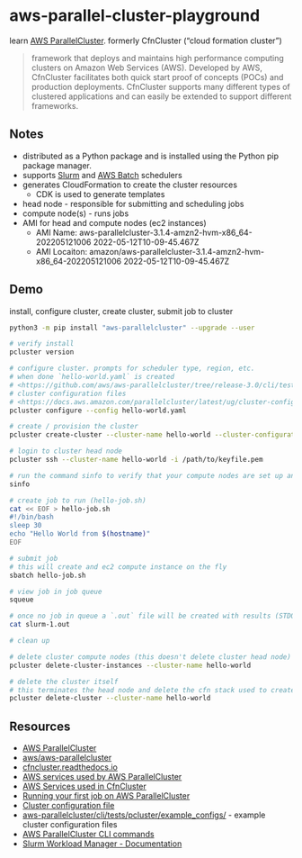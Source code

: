 # aws-parallel-cluster-playground

learn [AWS ParallelCluster](https://docs.aws.amazon.com/parallelcluster/latest/ug/what-is-aws-parallelcluster.html).  formerly CfnCluster (“cloud formation cluster”)

> framework that deploys and maintains high performance computing clusters on Amazon Web Services (AWS). Developed by AWS, CfnCluster facilitates both quick start proof of concepts (POCs) and production deployments. CfnCluster supports many different types of clustered applications and can easily be extended to support different frameworks.

## Notes

*  distributed as a Python package and is installed using the Python pip package manager.
* supports [Slurm](https://docs.aws.amazon.com/parallelcluster/latest/ug/slurm-workload-manager-v3.html) and [AWS Batch](https://docs.aws.amazon.com/parallelcluster/latest/ug/awsbatchcli-v3.html) schedulers
* generates CloudFormation to create the cluster resources
    * CDK is used to generate templates
* head node - responsible for submitting and scheduling jobs
* compute node(s) - runs jobs
* AMI for head and compute nodes (ec2 instances)
    * AMI Name: aws-parallelcluster-3.1.4-amzn2-hvm-x86_64-202205121006 2022-05-12T10-09-45.467Z
    * AMI Locaiton: amazon/aws-parallelcluster-3.1.4-amzn2-hvm-x86_64-202205121006 2022-05-12T10-09-45.467Z


## Demo

install, configure cluster, create cluster, submit job to cluster

```sh
python3 -m pip install "aws-parallelcluster" --upgrade --user

# verify install
pcluster version

# configure cluster. prompts for scheduler type, region, etc.
# when done `hello-world.yaml` is created
# <https://github.com/aws/aws-parallelcluster/tree/release-3.0/cli/tests/pcluster/example_configs> for example
# cluster configuration files
# <https://docs.aws.amazon.com/parallelcluster/latest/ug/cluster-configuration-file-v3.html> - configuration files spec
pcluster configure --config hello-world.yaml

# create / provision the cluster
pcluster create-cluster --cluster-name hello-world --cluster-configuration hello-world.yaml

# login to cluster head node
pcluster ssh --cluster-name hello-world -i /path/to/keyfile.pem

# run the command sinfo to verify that your compute nodes are set up and configured.
sinfo

# create job to run (hello-job.sh)
cat << EOF > hello-job.sh
#!/bin/bash
sleep 30
echo "Hello World from $(hostname)"
EOF

# submit job
# this will create and ec2 compute instance on the fly
sbatch hello-job.sh

# view job in job queue
squeue

# once no job in queue a `.out` file will be created with results (STDOUT)
cat slurm-1.out

# clean up

# delete cluster compute nodes (this doesn't delete cluster head node)
pcluster delete-cluster-instances --cluster-name hello-world

# delete the cluster itself
# this terminates the head node and delete the cfn stack used to create the cluster
pcluster delete-cluster --cluster-name hello-world
```

## Resources

- [AWS ParallelCluster](https://docs.aws.amazon.com/parallelcluster/latest/ug/what-is-aws-parallelcluster.html)
- [aws/aws-parallelcluster](https://github.com/aws/aws-parallelcluster)
- [cfncluster.readthedocs.io](https://cfncluster.readthedocs.io/en/latest/)
- [AWS services used by AWS ParallelCluster](https://docs.aws.amazon.com/parallelcluster/latest/ug/aws-services-v3.html)
- [AWS Services used in CfnCluster](https://cfncluster.readthedocs.io/en/latest/aws_services.html#aws-services)
- [Running your first job on AWS ParallelCluster](https://docs.aws.amazon.com/parallelcluster/latest/ug/tutorials-running-your-first-job-on-version-3.html)
- [Cluster configuration file](https://docs.aws.amazon.com/parallelcluster/latest/ug/cluster-configuration-file-v3.html)
- [aws-parallelcluster/cli/tests/pcluster/example_configs/](https://github.com/aws/aws-parallelcluster/tree/release-3.0/cli/tests/pcluster/example_configs) - example cluster configuration files
- [AWS ParallelCluster CLI commands](https://docs.aws.amazon.com/parallelcluster/latest/ug/commands-v3.html)
- [Slurm Workload Manager - Documentation](https://slurm.schedmd.com/documentation.html)